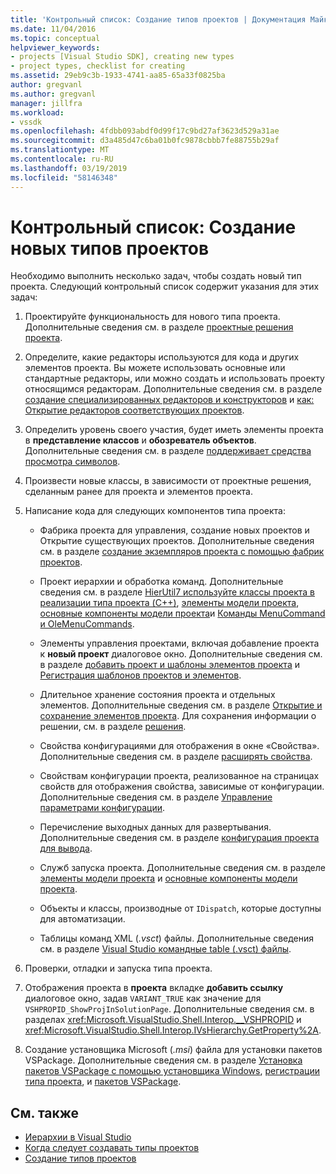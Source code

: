 ```yaml
---
title: 'Контрольный список: Создание типов проектов | Документация Майкрософт'
ms.date: 11/04/2016
ms.topic: conceptual
helpviewer_keywords:
- projects [Visual Studio SDK], creating new types
- project types, checklist for creating
ms.assetid: 29eb9c3b-1933-4741-aa85-65a33f0825ba
author: gregvanl
ms.author: gregvanl
manager: jillfra
ms.workload:
- vssdk
ms.openlocfilehash: 4fdbb093abdf0d99f17c9bd27af3623d529a31ae
ms.sourcegitcommit: d3a485d47c6ba01b0fc9878cbbb7fe88755b29af
ms.translationtype: MT
ms.contentlocale: ru-RU
ms.lasthandoff: 03/19/2019
ms.locfileid: "58146348"
---
```

# <a name="checklist-create-new-project-types"></a>Контрольный список: Создание новых типов проектов
Необходимо выполнить несколько задач, чтобы создать новый тип проекта. Следующий контрольный список содержит указания для этих задач:

1.  Проектируйте функциональность для нового типа проекта. Дополнительные сведения см. в разделе [проектные решения проекта](../../extensibility/internals/project-type-design-decisions.md).

2.  Определите, какие редакторы используются для кода и других элементов проекта. Вы можете использовать основные или стандартные редакторы, или можно создать и использовать проекту относящимся редакторам. Дополнительные сведения см. в разделе [создание специализированных редакторов и конструкторов](../../extensibility/creating-custom-editors-and-designers.md) и [как: Открытие редакторов соответствующих проектов](../../extensibility/how-to-open-project-specific-editors.md).

3.  Определить уровень своего участия, будет иметь элементы проекта в **представление классов** и **обозреватель объектов**. Дополнительные сведения см. в разделе [поддерживает средства просмотра символов](../../extensibility/internals/supporting-symbol-browsing-tools.md).

4.  Произвести новые классы, в зависимости от проектные решения, сделанным ранее для проекта и элементов проекта.

5.  Написание кода для следующих компонентов типа проекта:

    -   Фабрика проекта для управления, создание новых проектов и Открытие существующих проектов. Дополнительные сведения см. в разделе [создание экземпляров проекта с помощью фабрик проектов](../../extensibility/internals/creating-project-instances-by-using-project-factories.md).

    -   Проект иерархии и обработка команд. Дополнительные сведения см. в разделе [HierUtil7 используйте классы проекта в реализации типа проекта (C++)](https://msdn.microsoft.com/library/a5c16a09-94a2-46ef-87b5-35b815e2f346), [элементы модели проекта](../../extensibility/internals/elements-of-a-project-model.md), [основные компоненты модели проекта](../../extensibility/internals/project-model-core-components.md)и [ Команды MenuCommand и OleMenuCommands](../../extensibility/menucommands-vs-olemenucommands.md).

    -   Элементы управления проектами, включая добавление проекта к **новый проект** диалоговое окно. Дополнительные сведения см. в разделе [добавить проект и шаблоны элементов проекта](../../extensibility/internals/adding-project-and-project-item-templates.md) и [Регистрация шаблонов проектов и элементов](../../extensibility/internals/registering-project-and-item-templates.md).

    -   Длительное хранение состояния проекта и отдельных элементов. Дополнительные сведения см. в разделе [Открытие и сохранение элементов проекта](../../extensibility/internals/opening-and-saving-project-items.md). Для сохранения информации о решении, см. в разделе [решения](../../extensibility/internals/solutions-overview.md).

    -   Свойства конфигурациями для отображения в окне «Свойства». Дополнительные сведения см. в разделе [расширять свойства](../../extensibility/internals/extending-properties.md).

    -   Свойствам конфигурации проекта, реализованное на страницах свойств для отображения свойства, зависимые от конфигурации. Дополнительные сведения см. в разделе [Управление параметрами конфигурации](../../extensibility/internals/managing-configuration-options.md).

    -   Перечисление выходных данных для развертывания. Дополнительные сведения см. в разделе [конфигурация проекта для вывода](../../extensibility/internals/project-configuration-for-output.md).

    -   Служб запуска проекта. Дополнительные сведения см. в разделе [элементы модели проекта](../../extensibility/internals/elements-of-a-project-model.md) и [основные компоненты модели проекта](../../extensibility/internals/project-model-core-components.md).

    -   Объекты и классы, производные от `IDispatch`, которые доступны для автоматизации.

    -   Таблицы команд XML (*.vsct*) файлы. Дополнительные сведения см. в разделе [Visual Studio командные table (.vsct) файлы](../../extensibility/internals/visual-studio-command-table-dot-vsct-files.md).

6.  Проверки, отладки и запуска типа проекта.

7.  Отображения проекта в **проекта** вкладке **добавить ссылку** диалоговое окно, задав `VARIANT_TRUE` как значение для `VSHPROPID_ShowProjInSolutionPage`. Дополнительные сведения см. в разделах <xref:Microsoft.VisualStudio.Shell.Interop.__VSHPROPID> и <xref:Microsoft.VisualStudio.Shell.Interop.IVsHierarchy.GetProperty%2A>.

8.  Создание установщика Microsoft (*.msi*) файла для установки пакетов VSPackage. Дополнительные сведения см. в разделе [Установка пакетов VSPackage с помощью установщика Windows](../../extensibility/internals/installing-vspackages-with-windows-installer.md), [регистрации типа проекта](../../extensibility/internals/registering-a-project-type.md), и [пакетов VSPackage](../../extensibility/internals/vspackages.md).

## <a name="see-also"></a>См. также
- [Иерархии в Visual Studio](../../extensibility/internals/hierarchies-in-visual-studio.md)
- [Когда следует создавать типы проектов](../../extensibility/internals/when-to-create-project-types.md)
- [Создание типов проектов](../../extensibility/internals/creating-project-types.md)